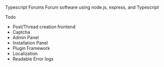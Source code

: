 Typescript Forums
Forum software using node.js, express, and Typescript

Todo
- Post/Thread creation frontend
- Captcha
- Admin Panel
- Installation Panel
- Plugin Framework
- Localization
- Readable Error logs